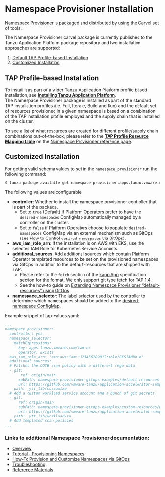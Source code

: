 # Namespace Provisioner Installation
Namespace Provisioner is packaged and distributed by using the Carvel set of tools.

The Namespace Provisioner carvel package is currently published to the Tanzu Application Platform package repository and two installation approaches are supported:

1. [Default TAP Profile-based Installation](#tap-profile-based-install)
2. [Customized Installation](#customized-install)

## <a id="tap-profile-based-install"></a>TAP Profile-based Installation
To install it as part of a wider Tanzu Application Platform profile based installation, see [**Installing Tanzu Application Platform**](../install-intro.hbs.md).</br>
The Namespace Provisioner package is installed as part of the standard TAP installation profiles (i.e. Full, Iterate, Build and Run) and the default set of resources provisioned in a given namespace is based on a combination of the TAP installation profile employed and the supply chain that is installed on the cluster.

To see a list of what resources are created for different profile/supply chain combinations out-of-the-box, please refer to the [**TAP Profile Resource Mapping table**](reference.hbs.md#profile-resource-mapping) on the [Namespace Provisioner reference page](reference.hbs.md).

## <a id="customized-install"></a>Customized Installation
For getting valid schema values to set in the `namespace_provisioner` run the following command: 

```bash
$ tanzu package available get namespace-provisioner.apps.tanzu.vmware.com/0.1.2 --values-schema -n tap-install
```
The following values are configurable:
* **controller**:  Whether to install the namespace provisioner controller that is part of the package.
  * Set to `true` (Default) if Platform Operators prefer to have the `desired-namespaces` ConfigMap automatically managed by a controller on the cluster.
  * Set to `false` if Platform Operators choose to populate `desired-namespaces` ConfigMap via an external mechanism such as GitOps (see [How to Control `desired-namespaces` via GitOps](how-tos.hbs.md#gitops-desired-namespaces)). 
* **aws_iam_role_arn**: If the installation is on AWS with EKS, use the selected IAM Role for Kubernetes Service Accounts.
* **additional_sources**: Add additional sources which contain Platform Operator templated resources to be set on the provisioned namespaces via GitOps in addition to the default-resources that are shipped with TAP. 
  * Please refer to the `fetch` section of the [kapp App](https://carvel.dev/kapp-controller/docs/v0.43.2/app-spec/) specification section for the format. We only support git type fetch for TAP 1.4.
  * See the how-to guide on [Extending Namespace Provisioner “default-resources” using GitOps](how-tos.hbs.md#gitops-extend-default-resources)
* **namespace_selector**: The [label selector](https://kubernetes.io/docs/concepts/overview/working-with-objects/labels/#label-selectors) used by the controller to determine which namespaces should be added to the [desired-namespace ConfigMap](about.hbs.md#desired-namespaces-configmap).

Example snippet of tap-values.yaml:
```yaml
...
namespace_provisioner:
  controller: yes
  namespace_selector:
    matchExpressions:
    - key: apps.tanzu.vmware.com/tap-ns
      operator: Exists
  aws_iam_role_arn: "arn:aws:iam::123456789012:role/EKSIAMRole"
  additional_sources:
  # Patches the OOTB scan policy with a different rego data
  - git:
       ref: origin/main
      subPath: namespace-provisioner-gitops-examples/default-resources-overrides/overlays
      url: https://github.com/vmware-tanzu/application-accelerator-samples.git
    path: _ytt_lib/customize
  # Add a custom workload service account and a bunch of git secrets
  - git:
      ref: origin/main
      subPath: namespace-provisioner-gitops-examples/custom-resources/workload-sa
      url: https://github.com/vmware-tanzu/application-accelerator-samples.git
    path: _ytt_lib/workload-sa
  # Add templated scan policies
...
```

### Links to additional Namespace Provisioner documentation:
* [Overview](about.hbs.md)
* [Tutorial - Provisioning Namespaces](tutorials.hbs.md) 
* [How-To Provision and Customize Namespaces via GitOps](how-tos.hbs.md)
* [Troubleshooting](troubleshooting.hbs.md)
* [Reference Materials](reference.hbs.md)
